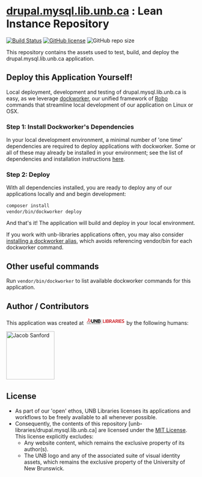 # [drupal.mysql.lib.unb.ca](https://drupal.mysql.lib.unb.ca/) : Lean Instance Repository
[![Build Status](https://github.com/unb-libraries/drupal.mysql.lib.unb.ca/actions/workflows/deployment-workflow.yaml/badge.svg?branch=prod)](https://github.com/unb-libraries/drupal.mysql.lib.unb.ca/actions/workflows/deployment-workflow.yaml)
[![GitHub license](https://img.shields.io/github/license/unb-libraries/drupal.mysql.lib.unb.ca)](https://github.com/unb-libraries/drupal.mysql.lib.unb.ca/blob/prod/LICENSE)
![GitHub repo size](https://img.shields.io/github/repo-size/unb-libraries/drupal.mysql.lib.unb.ca?label=lean%20repo%20size)

This repository contains the assets used to test, build, and deploy the drupal.mysql.lib.unb.ca application.

## Deploy this Application Yourself!
Local deployment, development and testing of drupal.mysql.lib.unb.ca is easy, as we leverage [dockworker](https://github.com/unb-libraries/dockworker), our unified framework of [Robo](https://robo.li/) commands that streamline local development of our application on Linux or OSX.

### Step 1: Install Dockworker's Dependencies
In your local development environment, a minimal number of 'one time' dependencies are required to deploy applications with dockworker. Some or all of these may already be installed in your environment; see the list of dependencies and installation instructions [here](https://github.com/unb-libraries/dockworker/blob/4.x/docs/prerequisites.md).

### Step 2: Deploy
With all dependencies installed, you are ready to deploy any of our applications locally and and begin development:

```
composer install
vendor/bin/dockworker deploy
```

And that's it! The application will build and deploy in your local environment.

If you work with unb-libraries applications often, you may also consider [installing a dockworker alias](https://gist.github.com/JacobSanford/1448fece856be371060d0f16ccb1b194), which avoids referencing vendor/bin for each dockworker command.

## Other useful commands
Run ```vendor/bin/dockworker``` to list available dockworker commands for this application.

## Author / Contributors
This application was created at [![UNB Libraries](https://github.com/unb-libraries/assets/raw/master/unblibbadge.png "UNB Libraries")](https://lib.unb.ca) by the following humans:

<a href="https://github.com/JacobSanford"><img src="https://avatars.githubusercontent.com/u/244894?v=3" title="Jacob Sanford" width="128" height="128"></a>

## License
- As part of our 'open' ethos, UNB Libraries licenses its applications and workflows to be freely available to all whenever possible.
- Consequently, the contents of this repository [unb-libraries/drupal.mysql.lib.unb.ca] are licensed under the [MIT License](http://opensource.org/licenses/mit-license.html). This license explicitly excludes:
   - Any website content, which remains the exclusive property of its author(s).
   - The UNB logo and any of the associated suite of visual identity assets, which remains the exclusive property of the University of New Brunswick.

